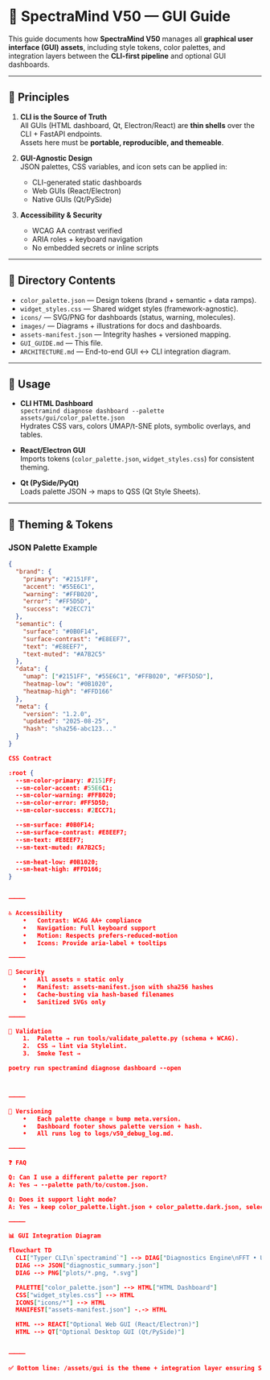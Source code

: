 # 🎨 SpectraMind V50 — GUI Guide

This guide documents how **SpectraMind V50** manages all **graphical user interface (GUI) assets**, including style tokens, color palettes, and integration layers between the **CLI-first pipeline** and optional GUI dashboards.

---

## 🧭 Principles

1. **CLI is the Source of Truth**  
   All GUIs (HTML dashboard, Qt, Electron/React) are **thin shells** over the CLI + FastAPI endpoints.  
   Assets here must be **portable, reproducible, and themeable**.

2. **GUI-Agnostic Design**  
   JSON palettes, CSS variables, and icon sets can be applied in:
   - CLI-generated static dashboards
   - Web GUIs (React/Electron)
   - Native GUIs (Qt/PySide)

3. **Accessibility & Security**  
   - WCAG AA contrast verified  
   - ARIA roles + keyboard navigation  
   - No embedded secrets or inline scripts  

---

## 📂 Directory Contents

- `color_palette.json` — Design tokens (brand + semantic + data ramps).  
- `widget_styles.css` — Shared widget styles (framework-agnostic).  
- `icons/` — SVG/PNG for dashboards (status, warning, molecules).  
- `images/` — Diagrams + illustrations for docs and dashboards.  
- `assets-manifest.json` — Integrity hashes + versioned mapping.  
- `GUI_GUIDE.md` — This file.  
- `ARCHITECTURE.md` — End-to-end GUI ↔ CLI integration diagram.  

---

## 🔌 Usage

- **CLI HTML Dashboard**  
  `spectramind diagnose dashboard --palette assets/gui/color_palette.json`  
  Hydrates CSS vars, colors UMAP/t-SNE plots, symbolic overlays, and tables.

- **React/Electron GUI**  
  Imports tokens (`color_palette.json`, `widget_styles.css`) for consistent theming.  

- **Qt (PySide/PyQt)**  
  Loads palette JSON → maps to QSS (Qt Style Sheets).  

---

## 🎨 Theming & Tokens

### JSON Palette Example

```json
{
  "brand": {
    "primary": "#2151FF",
    "accent": "#55E6C1",
    "warning": "#FFB020",
    "error": "#FF5D5D",
    "success": "#2ECC71"
  },
  "semantic": {
    "surface": "#0B0F14",
    "surface-contrast": "#E8EEF7",
    "text": "#E8EEF7",
    "text-muted": "#A7B2C5"
  },
  "data": {
    "umap": ["#2151FF", "#55E6C1", "#FFB020", "#FF5D5D"],
    "heatmap-low": "#0B1020",
    "heatmap-high": "#FFD166"
  },
  "meta": {
    "version": "1.2.0",
    "updated": "2025-08-25",
    "hash": "sha256-abc123..."
  }
}

CSS Contract

:root {
  --sm-color-primary: #2151FF;
  --sm-color-accent: #55E6C1;
  --sm-color-warning: #FFB020;
  --sm-color-error: #FF5D5D;
  --sm-color-success: #2ECC71;

  --sm-surface: #0B0F14;
  --sm-surface-contrast: #E8EEF7;
  --sm-text: #E8EEF7;
  --sm-text-muted: #A7B2C5;

  --sm-heat-low: #0B1020;
  --sm-heat-high: #FFD166;
}


⸻

♿ Accessibility
	•	Contrast: WCAG AA+ compliance
	•	Navigation: Full keyboard support
	•	Motion: Respects prefers-reduced-motion
	•	Icons: Provide aria-label + tooltips

⸻

🔐 Security
	•	All assets = static only
	•	Manifest: assets-manifest.json with sha256 hashes
	•	Cache-busting via hash-based filenames
	•	Sanitized SVGs only

⸻

🧪 Validation
	1.	Palette → run tools/validate_palette.py (schema + WCAG).
	2.	CSS → lint via Stylelint.
	3.	Smoke Test →

poetry run spectramind diagnose dashboard --open



⸻

🔄 Versioning
	•	Each palette change = bump meta.version.
	•	Dashboard footer shows palette version + hash.
	•	All runs log to logs/v50_debug_log.md.

⸻

❓ FAQ

Q: Can I use a different palette per report?
A: Yes → --palette path/to/custom.json.

Q: Does it support light mode?
A: Yes → keep color_palette.light.json + color_palette.dark.json, select at runtime.

⸻

📊 GUI Integration Diagram

flowchart TD
  CLI["Typer CLI\n`spectramind`"] --> DIAG["Diagnostics Engine\nFFT • UMAP • SHAP"]
  DIAG --> JSON["diagnostic_summary.json"]
  DIAG --> PNG["plots/*.png, *.svg"]

  PALETTE["color_palette.json"] --> HTML["HTML Dashboard"]
  CSS["widget_styles.css"] --> HTML
  ICONS["icons/*"] --> HTML
  MANIFEST["assets-manifest.json"] -.-> HTML

  HTML --> REACT["Optional Web GUI (React/Electron)"]
  HTML --> QT["Optional Desktop GUI (Qt/PySide)"]


⸻

✅ Bottom line: /assets/gui is the theme + integration layer ensuring SpectraMind V50 diagnostics look the same across CLI dashboards, React GUIs, and Qt shells.